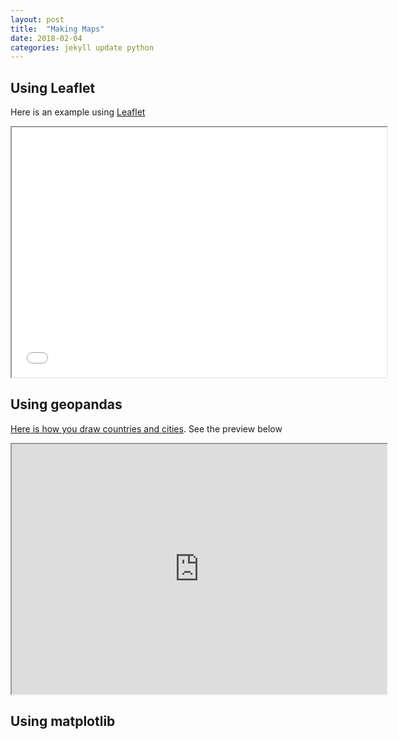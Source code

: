 ```yaml
---
layout: post   
title:  "Making Maps"
date: 2018-02-04
categories: jekyll update python
---
```

## Using Leaflet

Here is an example using [Leaflet]()

<iframe src="/leafletmap4.html" width='600px' height='400px'></iframe>

## Using geopandas
[Here is how you draw countries and cities](http://nbviewer.jupyter.org/github/azizcodes/jupyternotebooks/blob/master/geopandas_basic.ipynb). See the preview below

<iframe src="https://nbviewer.jupyter.org/github/azizcodes/jupyternotebooks/blob/master/geopandas_basic.ipynb" width='600px' height='400px'></iframe>

## Using matplotlib
